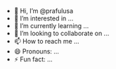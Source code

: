 - 👋 Hi, I’m @prafulusa
- 👀 I’m interested in ...
- 🌱 I’m currently learning ...
- 💞️ I’m looking to collaborate on ...
- 📫 How to reach me ...
- 😄 Pronouns: ...
- ⚡ Fun fact: ...

<!---
prafulusa/prafulusa is a ✨ special ✨ repository because its `README.md` (this file) appears on your GitHub profile.
You can click the Preview link to take a look at your changes.
--->
